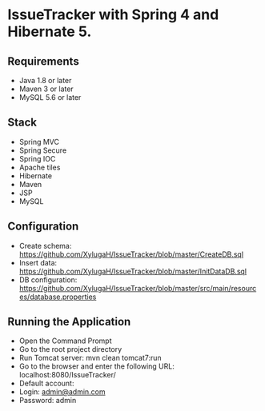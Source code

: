 # IssueTracker with Spring 4 and Hibernate 5.

## Requirements
- Java 1.8 or later
- Maven 3 or later
- MySQL 5.6 or later

## Stack
- Spring MVC
- Spring Secure
- Spring IOC
- Apache tiles
- Hibernate
- Maven
- JSP
- MySQL

## Configuration
- Create schema: https://github.com/XylugaH/IssueTracker/blob/master/CreateDB.sql
- Insert data: https://github.com/XylugaH/IssueTracker/blob/master/InitDataDB.sql
- DB configuration: https://github.com/XylugaH/IssueTracker/blob/master/src/main/resources/database.properties


## Running the Application
- Open the Command Prompt
- Go to the root project directory
- Run Tomcat server:  mvn clean tomcat7:run
- Go to the browser and enter the following URL:  localhost:8080/IssueTracker/
- Default account:
- Login: admin@admin.com
- Password: admin


